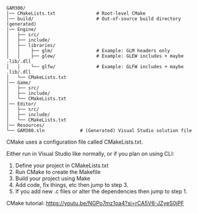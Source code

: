 ```
GAM300/
│── CMakeLists.txt               # Root-level CMake
│── build/                       # Out-of-source build directory (generated)
│── Engine/
│   ├── src/
│   ├── include/
│   ├── libraries/
│   │    ├── glm/                # Example: GLM headers only
│   │    ├── glew/               # Example: GLEW includes + maybe .lib/.dll
│   │    └── glfw/               # Example: GLFW includes + maybe .lib/.dll
│   └── CMakeLists.txt
│── Game/
│   ├── src/
│   ├── include/
│   └── CMakeLists.txt
│── Editor/
│   ├── src/
│   ├── include/
│   └── CMakeLists.txt
│── Resources/
└── GAM300.sln             # (Generated) Visual Studio solution file
```

CMake uses a configuration file called CMakeLists.txt.

Either run in Visual Studio like normally, or if you plan on using CLI:
1. Define your project in CMakeLists.txt
2. Run CMake to create the Makefile
3. Build your project using Make
4. Add code, fix things, etc then jump to step 3.
5. If you add new .c files or alter the dependencies then jump to step 1.
  
CMake tutorial: https://youtu.be/NGPo7mz1oa4?si=rCA5V6-JZyeS0jPF
